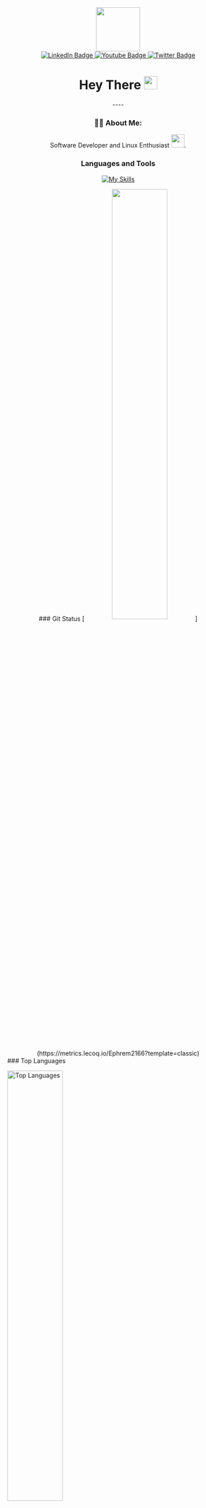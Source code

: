 <div id="header" align="center">
  <img src="https://media.giphy.com/media/M9gbBd9nbDrOTu1Mqx/giphy.gif" width="100"/>
</div>

<div id="badges" align="center">
  <a href="your-linkedin-URL">
    <img src="https://img.shields.io/badge/LinkedIn-blue?style=for-the-badge&logo=linkedin&logoColor=white" alt="LinkedIn Badge"/>
  </a>
  <a href="your-youtube-URL">
    <img src="https://img.shields.io/badge/YouTube-red?style=for-the-badge&logo=youtube&logoColor=white" alt="Youtube Badge"/>
  </a>
  <a href="your-twitter-URL">
    <img src="https://img.shields.io/badge/Twitter-blue?style=for-the-badge&logo=twitter&logoColor=white" alt="Twitter Badge"/>
  </a>
</div>
<div align="center">
<img  src="https://komarev.com/ghpvc/?username=Ephrem2166&style=flat-square&color=blue" alt=""/>
</div>
<div align="center">
<h1>
  Hey There
  <img src="https://media.giphy.com/media/hvRJCLFzcasrR4ia7z/giphy.gif" width="30px"/>
</h1>
----

### :man_technologist: About Me:

Software Developer and Linux Enthusiast <img src="https://media.giphy.com/media/WUlplcMpOCEmTGBtBW/giphy.gif" width="30">.
</div>


<div align="center">

  
### Languages and Tools 

[![My Skills](https://skillicons.dev/icons?i=anaconda,aws,androidstudio,angular,apple,arch,atom,babel,bash,bootstrap,c,cs,cloudflare,cmake,cpp,css,debian,discord,django,docker,eclipse,emacs,express,fediverse,figma,flask,git,github,gitlab,html,java,jquery,js,kali,latex,linux,lua,md,mint,mongodb,mysql,neovim,nginx,nix,npm,nodejs,obsidian,postman,powershell,php,py,r,react,redux,regex,rust,sass,sqlite,tensorflow,ubuntu,vim,visualstudio,vscode,vscodium,webpack,windows,wordpress&perline=7)](https://skillicons.dev)


 </div>

<div align="center">
### Git Status
[<img align="center" width="50%" src="https://github-readme-stats.vercel.app/api?username=Ephrem2166&theme=tokyonight&count_private=true&border_radius=0&custom_title=Git%Status&show_icons=true&include_all_commits=true&bg_color=DEG,121212,232323">](https://metrics.lecoq.io/Ephrem2166?template=classic)
</div>
<div>
### Top Languages

[<img align="center" width="50%" src="https://github-readme-stats.vercel.app/api/top-langs?username=Ephrem2166&show_icons=true&locale=en&layout=compact&theme=chartreuse-dark" alt="Top Languages" />](https://github.com/Ephrem2166?tab=repositories)
  
</div>
<!--
**Ephrem2166/Ephrem2166** is a ✨ _special_ ✨ repository because its `README.md` (this file) appears on your GitHub profile.

Here are some ideas to get you started:

- 🔭 I’m currently working on ...
- 🌱 I’m currently learning ...
- 👯 I’m looking to collaborate on ...
- 🤔 I’m looking for help with ...
- 💬 Ask me about ...
- 📫 How to reach me: ...
- 😄 Pronouns: ...
- ⚡ Fun fact: ...
-->
